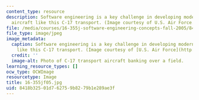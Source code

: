 ```yaml
---
content_type: resource
description: Software engineering is a key challenge in developing modern military
  aircraft like this C-17 transport. (Image courtesy of U.S. Air Force.)
file: /media/courses/16-355j-software-engineering-concepts-fall-2005/8418b32501d762759b8279b1e289ae3f_16-355jf05.jpg
file_type: image/jpeg
image_metadata:
  caption: Software engineering is a key challenge in developing modern military aircraft
    like this C-17 transport. (Image courtesy of [U.S. Air Force](http://www.af.mil/).)
  credit: ''
  image-alt: Photo of C-17 transport aircraft banking over a field.
learning_resource_types: []
ocw_type: OCWImage
resourcetype: Image
title: 16-355jf05.jpg
uid: 8418b325-01d7-6275-9b82-79b1e289ae3f
---
```

